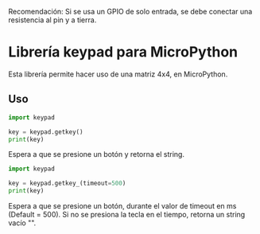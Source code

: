 Recomendación: Si se usa un GPIO de solo entrada, se debe conectar una resistencia al pin y a tierra.

# Librería keypad para MicroPython

Esta librería permite hacer uso de una matriz 4x4, en MicroPython. 

## Uso

```python
import keypad

key = keypad.getkey()
print(key)
```
Espera a que se presione un botón y retorna el string.

```python
import keypad

key = keypad.getkey_(timeout=500)
print(key)
```
Espera a que se presione un botón, durante el valor de timeout en ms (Default = 500). Si no se presiona la tecla en el tiempo, retorna un string vacío "".

